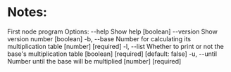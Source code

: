 # Notes:
First node program
Options:
      --help     Show help                                             [boolean]
      --version  Show version number                                   [boolean]
  -b, --base     Number for calculating its multiplication table
                                                             [number] [required]
  -l, --list     Whether to print or not the base's multiplication table
                                           [boolean] [required] [default: false]
  -u, --until    Number until the base will be multiplied    [number] [required]